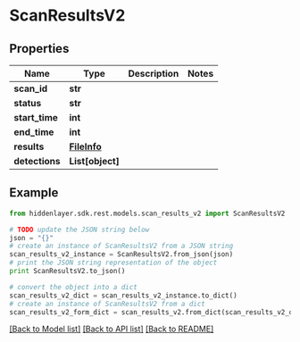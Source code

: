# ScanResultsV2


## Properties

Name | Type | Description | Notes
------------ | ------------- | ------------- | -------------
**scan_id** | **str** |  | 
**status** | **str** |  | 
**start_time** | **int** |  | 
**end_time** | **int** |  | 
**results** | [**FileInfo**](FileInfo.md) |  | 
**detections** | **List[object]** |  | 

## Example

```python
from hiddenlayer.sdk.rest.models.scan_results_v2 import ScanResultsV2

# TODO update the JSON string below
json = "{}"
# create an instance of ScanResultsV2 from a JSON string
scan_results_v2_instance = ScanResultsV2.from_json(json)
# print the JSON string representation of the object
print ScanResultsV2.to_json()

# convert the object into a dict
scan_results_v2_dict = scan_results_v2_instance.to_dict()
# create an instance of ScanResultsV2 from a dict
scan_results_v2_form_dict = scan_results_v2.from_dict(scan_results_v2_dict)
```
[[Back to Model list]](../README.md#documentation-for-models) [[Back to API list]](../README.md#documentation-for-api-endpoints) [[Back to README]](../README.md)


